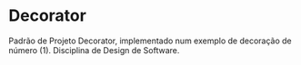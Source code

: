 # Decorator
Padrão de Projeto Decorator, implementado num exemplo de decoração de número (1). Disciplina de Design de Software.

